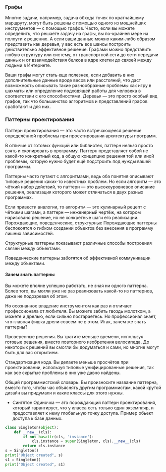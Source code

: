 ### Графы
Многие задачи, например, задача обхода точек по кратчайшему маршруту, могут быть решены с помощью одного из мощнейших инструментов — с помощью графов. Часто, если вы можете определить, что решаете задачу на графы, вы по-крайней мере на полпути к решению. А если ваши данные можно каким-либо образом представить как деревья, у вас есть все шансы построить действительно эффективное решение.
Графами можно представить любую структуру или систему, от транспортной сети до сети передачи данных и от взаимодействия белков в ядре клетки до связей между людьми в Интернете.

Ваши графы могут стать еще полезнее, если добавить в них дополнительные данные вроде весов или расстояний, что даст возможность описывать такие разнообразные проблемы как игру в шахматы или определение подходящей работы для человека в соответствии с его способностями.
Деревья — это просто особый вид графов, так что большинство алгоритмов и представлений графов сработают и для них.

### Паттерны проектирования
Паттерн проектирования — это часто встречающееся решение определённой проблемы при проектировании архитектуры программ.

В отличие от готовых функций или библиотек, паттерн нельзя просто взять и скопировать в программу. Паттерн представляет собой не какой-то конкретный код, а общую концепцию решения той или иной проблемы, которую нужно будет ещё подстроить под нужды вашей программы.

Паттерны часто путают с алгоритмами, ведь оба понятия описывают типовые решения каких-то известных проблем. Но если алгоритм — это чёткий набор действий, то паттерн — это высокоуровневое описание решения, реализация которого может отличаться в двух разных программах.

Если привести аналогии, то алгоритм — это кулинарный рецепт с чёткими шагами, а паттерн — инженерный чертёж, на котором нарисовано решение, но не конкретные шаги его реализации.
Порождающие, поведенческие, структурные
Порождающие паттерны беспокоятся о гибком создании объектов без внесения в программу лишних зависимостей.

Структурные паттерны показывают различные способы построения связей между объектами.

Поведенческие паттерны заботятся об эффективной коммуникации между объектами.



#### Зачем знать паттерны

Вы можете вполне успешно работать, не зная ни одного паттерна. Более того, вы могли уже не раз реализовать какой-то из паттернов, даже не подозревая об этом.

Но осознанное владение инструментом как раз и отличает профессионала от любителя. Вы можете забить гвоздь молотком, а можете и дрелью, если сильно постараетесь. Но профессионал знает, что главная фишка дрели совсем не в этом. Итак, зачем же знать паттерны?

Проверенные решения. Вы тратите меньше времени, используя готовые решения, вместо повторного изобретения велосипеда. До некоторых решений вы смогли бы додуматься и сами, но многие могут быть для вас открытием.

Стандартизация кода. Вы делаете меньше просчётов при проектировании, используя типовые унифицированные решения, так как все скрытые проблемы в них уже давно найдены.

Общий программистский словарь. Вы произносите название паттерна, вместо того, чтобы час объяснять другим программистам, какой крутой дизайн вы придумали и какие классы для этого нужны.



- Синглтон
Одиночка — это порождающий паттерн проектирования, который гарантирует, что у класса есть только один экземпляр, и предоставляет к нему глобальную точку доступа. Пример обьект доступа к базе данных.

``` python
class Singleton(object):
    def __new__(cls):
        if not hasattr(cls, 'instance'):
            cls.instance = super(Singleton, cls).__new__(cls)
        return cls.instance
s = Singleton()
print("Object created", s)
s1 = Singleton()
print("Object created", s1)
```



